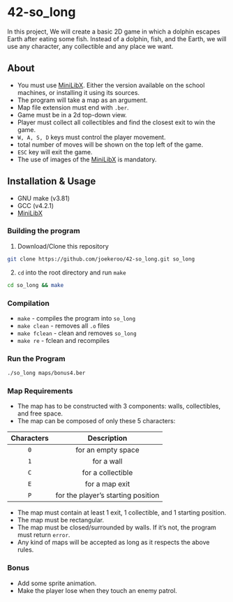 # 42-so_long

In this project, We will create a basic 2D game in which a dolphin escapes Earth after eating some fish. Instead of a dolphin, fish, and the Earth, we will use any character, any collectible and any place we want.

## About

- You must use [MiniLibX](https://harm-smits.github.io/42docs/libs/minilibx/getting_started.html). Either the version available on the school machines, or installing it using its sources.
- The program will take a map as an argument.
- Map file extension must end with `.ber`.
- Game must be in a 2d top-down view.
- Player must collect all collectibles and find the closest exit to win the game.
- `W, A, S, D` keys must control the player movement.
- total number of moves will be shown on the top left of the game.
- `ESC` key will exit the game.
- The use of images of the [MiniLibX](https://harm-smits.github.io/42docs/libs/minilibx/getting_started.html) is mandatory.

## Installation & Usage

- GNU make (v3.81)
- GCC (v4.2.1)
- [MiniLibX](https://harm-smits.github.io/42docs/libs/minilibx/getting_started.html)

### Building the program

1. Download/Clone this repository

```bash
git clone https://github.com/joekeroo/42-so_long.git so_long
```

2. `cd` into the root directory and run `make`

```bash
cd so_long && make
```

### Compilation

- `make` - compiles the program into `so_long`
- `make clean` - removes all `.o` files
- `make fclean` - clean and removes `so_long`
- `make re` - fclean and recompiles

### Run the Program

```bash
./so_long maps/bonus4.ber
```

### Map Requirements

- The map has to be constructed with 3 components: walls, collectibles, and free space.
- The map can be composed of only these 5 characters:

|    Characters     |                           Description                           |
| :---------------: | :-------------------------------------------------------------: |
|`0`| for an empty space|
|`1`| for a wall|
|`C`| for a collectible|
|`E`| for a map exit|
|`P`| for the player’s starting position|

- The map must contain at least 1 exit, 1 collectible, and 1 starting position.
- The map must be rectangular.
- The map must be closed/surrounded by walls. If it’s not, the program must return `error`.
- Any kind of maps will be accepted as long as it respects the above rules.

### Bonus

- Add some sprite animation.
- Make the player lose when they touch an enemy patrol.
